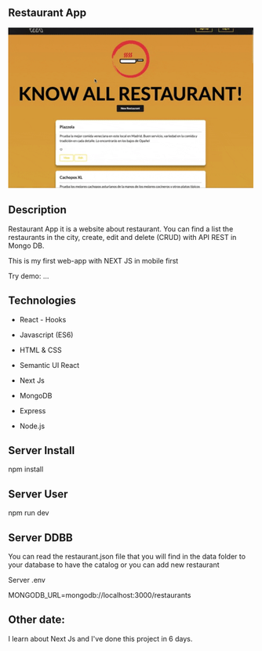 
## Restaurant App

<img src="/src/styles/assets/giphy.gif" alt="demo" style="width:500px"/>

## Description

Restaurant App it is a website about restaurant. You can find a list the restaurants in the city, create, edit and delete (CRUD) with API REST in Mongo DB.

This is my first web-app with NEXT JS in mobile first

Try demo: ...

## Technologies

* React - Hooks
* Javascript (ES6)
* HTML & CSS
* Semantic UI React

* Next Js
* MongoDB
* Express
* Node.js

## Server Install

npm install

## Server User

npm run dev

## Server DDBB

You can read the restaurant.json file that you will find in the data folder to your database to have the catalog or you can add new restaurant 

Server .env 

MONGODB_URL=mongodb://localhost:3000/restaurants

## Other date:

I learn about Next Js and I've done this project in 6 days. 
